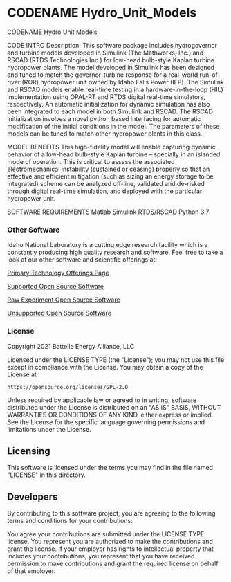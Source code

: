 # CODENAME Hydro_Unit_Models
CODENAME Hydro Unit Models

CODE INTRO
Description: This software package includes hydrogovernor and turbine models developed in Simulink (The Mathworks, Inc.) and RSCAD (RTDS Technologies Inc.) 
for low-head bulb-style Kaplan turbine hydropower plants. The model developed in Simulink has been designed and tuned to match the governor-turbine 
response for a real-world run-of-river (ROR) hydropower unit owned by Idaho Falls Power (IFP). The Simulink and RSCAD models enable real-time testing in a hardware-in-the-loop
(HIL) implementation using OPAL-RT and RTDS digital real-time simulators, respectively. An automatic initialization for dynamic simulation has also been 
integrated to each model in both Simulink and RSCAD. The RSCAD initialization involves a novel python based interfacing for automatic modification of 
the initial conditions in the model. The parameters of these models can be tuned to match other hydropower plants in this class.


MODEL BENEFITS
This high-fidelity model will enable capturing dynamic behavior of a low-head bulb-style Kaplan turbine – specially in an islanded mode of operation. 
This is critical to assess the associated electromechanical instability (sustained or ceasing)  properly so that an effective and efficient mitigation 
(such as sizing an energy storage to be integrated) scheme can be analyzed off-line, validated and de-risked through digital real-time simulation, and
 deployed with the particular hydropower unit.    


SOFTWARE REQUIREMENTS
Matlab 
Simulink 
RTDS/RSCAD
Python 3.7

 
### Other Software
Idaho National Laboratory is a cutting edge research facility which is a constantly producing high quality research and software. Feel free to take a look at our other software and scientific offerings at:

[Primary Technology Offerings Page](https://www.inl.gov/inl-initiatives/technology-deployment)

[Supported Open Source Software](https://github.com/idaholab)

[Raw Experiment Open Source Software](https://github.com/IdahoLabResearch)

[Unsupported Open Source Software](https://github.com/IdahoLabCuttingBoard)

### License

Copyright 2021 Battelle Energy Alliance, LLC

Licensed under the LICENSE TYPE (the "License");
you may not use this file except in compliance with the License.
You may obtain a copy of the License at

	https://opensource.org/licenses/GPL-2.0

Unless required by applicable law or agreed to in writing, software
distributed under the License is distributed on an "AS IS" BASIS,
WITHOUT WARRANTIES OR CONDITIONS OF ANY KIND, either express or implied.
See the License for the specific language governing permissions and
limitations under the License.



Licensing
-----
This software is licensed under the terms you may find in the file named "LICENSE" in this directory.


Developers
-----
By contributing to this software project, you are agreeing to the following terms and conditions for your contributions:

You agree your contributions are submitted under the LICENSE TYPE license. You represent you are authorized to make the contributions and grant the license. If your employer has rights to intellectual property that includes your contributions, you represent that you have received permission to make contributions and grant the required license on behalf of that employer.
